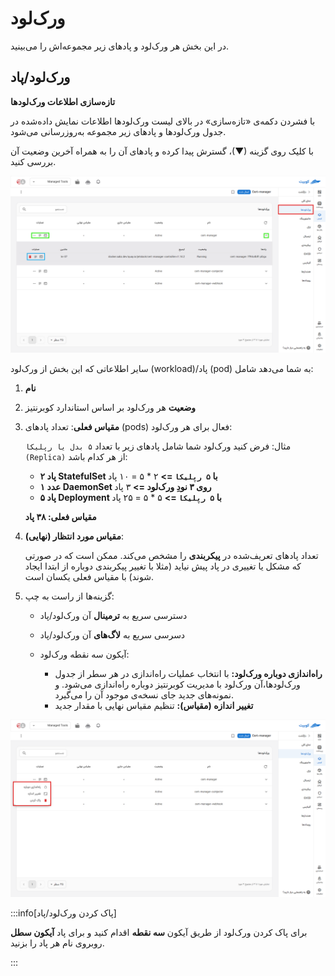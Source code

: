 # ورک‌لود

در این بخش هر ورک‌لود و پادهای زیر مجموعه‌اش را می‌بینید.

## ورک‌لود/پاد

**تازه‌سازی اطلاعات ورک‌لودها**

با فشردن دکمه‌ی «تازه‌سازی» در بالای لیست ورک‌لودها اطلاعات نمایش‌ داده‌شده در جدول ورک‌لودها و پادهای زیر مجموعه به‌روزرسانی می‌شود.

با کلیک روی گزینه (▼)، گسترش پیدا کرده و پادهای آن را به همراه آخرین وضعیت آن بررسی کنید.

![Workload: workload pods](img/workloads-pods.png)

سایر اطلاعاتی که این بخش از ورک‌لود (workload)/پاد (pod) به شما می‌دهد شامل:

1. **نام**
2. **وضعیت** هر ورک‌لود بر اساس استاندارد کوبرنتیز
3. **مقیاس فعلی**:
   تعداد پادهای (pods) فعال برای هر ورک‌لود:

   مثال:
   فرض کنید ورک‌لود شما شامل پادهای زیر با تعداد `۵ بدل یا رپلیکا (Replica)` از هر کدام باشد:

   - **۲ پاد StatefulSet با `۵ رپلیکا` =>** ۲ \* ۵ = ۱۰ پاد
   - **۱ عدد DaemonSet روی ۳ نودِ ورک‌لود =>** ۳ پاد
   - **۵ پاد Deployment با `۵ رپلیکا` =>** ۵ \* ۵ = ۲۵ پاد

   **مقیاس فعلی: ۳۸ پاد**

4. **مقیاس مورد انتظار (نهایی)**:

   تعداد پادهای تعریف‌شده در **پیکربندی** را مشخص می‌کند. ممکن است که در صورتی که مشکل یا تغییری در پاد پیش نیاید (مثلا با تغییر پیکربندی دوباره از ابتدا ایجاد شوند) با مقیاس فعلی یکسان است.

5. گزینه‌ها از راست به چپ:

   - دسترسی سریع به **ترمینال** آن ورک‌لود/پاد
   - دسرسی سریع به **لاگ‌های** آن ورک‌لود/پاد

   - آیکون سه نقطه ورک‌لود:
     - **راه‌اندازی دوباره ورک‌لود:** با انتخاب عملیات راه‌اندازی در هر سطر از جدول ورک‌لودها،‌آن ورک‌لود با مدیریت کوبرنتیز دوباره راه‌اندازی می‌شود. و نمونه‌های جدید جای نسخه‌ی موجود آن را می‌گیرد.
     - **تغییر اندازه (مقیاس):** تنظیم مقیاس نهایی با مقدار جدید

![Workload: workload opt](img/workloads-opt.png)

:::info[پاک کردن ورک‌لود/پاد]

برای پاک کردن ورک‌لود از طریق آیکون **سه نقطه** اقدام کنید و برای پاد **آیکون سطل** روبروی نام هر پاد را بزنید.

:::
